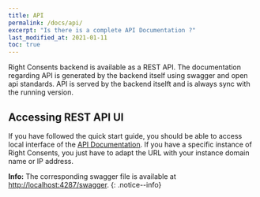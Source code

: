 ```yaml
---
title: API
permalink: /docs/api/
excerpt: "Is there is a complete API Documentation ?"
last_modified_at: 2021-01-11
toc: true
---
```


Right Consents backend is available as a REST API. The documentation regarding API is generated by the backend itself using swagger and open api standards. API is served by the backend itselft and is always sync with the running version.

## Accessing REST API UI

If you have followed the quick start guide, you should be able to access local interface of the [API Documentation](http://localhost:4287/swagger-ui). If you have a specific instance of Right Consents, you just have to adapt the URL with your instance domain name or IP address.

<i class="fa fa-info-circle"></i> <b>Info:</b> The corresponding swagger file is available at [http://localhost:4287/swagger](http://localhost:4287/swagger).
{: .notice--info}


